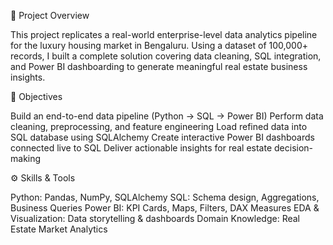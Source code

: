 📌 Project Overview

This project replicates a real-world enterprise-level data analytics pipeline for the luxury housing market in Bengaluru. Using a dataset of 100,000+ records, I built a complete solution covering data cleaning, SQL integration, and Power BI dashboarding to generate meaningful real estate business insights.

🎯 Objectives

Build an end-to-end data pipeline (Python → SQL → Power BI)
Perform data cleaning, preprocessing, and feature engineering
Load refined data into SQL database using SQLAlchemy
Create interactive Power BI dashboards connected live to SQL
Deliver actionable insights for real estate decision-making

⚙️ Skills & Tools

Python: Pandas, NumPy, SQLAlchemy
SQL: Schema design, Aggregations, Business Queries
Power BI: KPI Cards, Maps, Filters, DAX Measures
EDA & Visualization: Data storytelling & dashboards
Domain Knowledge: Real Estate Market Analytics
